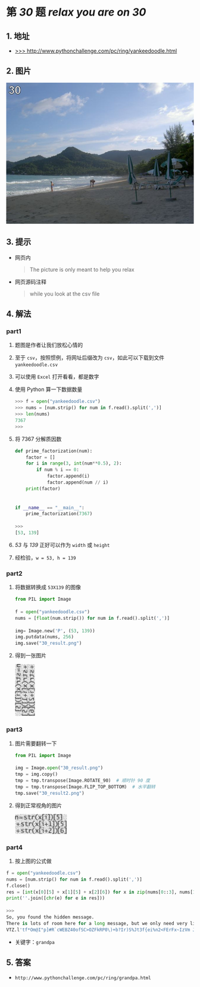 # 第 *30* 题 *relax you are on 30*

## 1. 地址

- <a href="http://www.pythonchallenge.com/pc/ring/yankeedoodle.html" target="_blank">>>> http://www.pythonchallenge.com/pc/ring/yankeedoodle.html</a>

## 2. 图片

![yankeedoodle](.\imgs\30_yankeedoodle.jpg)

## 3. 提示

- 网页内

    > The picture is only meant to help you relax

- 网页源码注释

    > while you look at the csv file

## 4. 解法

### part1

1. 题图是作者让我们放松心情的

2. 至于 `csv`，按照惯例，将网址后缀改为 `csv`，如此可以下载到文件 `yankeedoodle.csv`

3. 可以使用 `Excel` 打开看看，都是数字

4. 使用 Python 算一下数据数量

    ```python
    >>> f = open("yankeedoodle.csv")
    >>> nums = [num.strip() for num in f.read().split(',')]
    >>> len(nums)
    7367
    >>> 
    ```

5. 将 7367 分解质因数

    ```python
    def prime_factorization(num):
        factor = []
        for i in range(3, int(num**0.5), 2):
            if num % i == 0:
                factor.append(i)
                factor.append(num // i)
        print(factor)
    
    
    if __name__ == "__main__":
        prime_factorization(7367)
    
    >>>
    [53, 139]
    ```

6. *53* 与 *139* 正好可以作为 `width` 或 `height`
7. 经检验，`w = 53, h = 139`

### part2

1. 将数据转换成 `53X139` 的图像

    ```python
    from PIL import Image
    
    f = open("yankeedoodle.csv")
    nums = [float(num.strip()) for num in f.read().split(',')]
    
    img= Image.new('P', (53, 139))
    img.putdata(nums, 256)
    img.save("30_result.png")
    ```

2. 得到一张图片

    ![result](.\imgs\30_result.png)

### part3

1. 图片需要翻转一下

    ```python
    from PIL import Image
    
    img = Image.open("30_result.png")
    tmp = img.copy()
    tmp = tmp.transpose(Image.ROTATE_90)  # 顺时针 90 度
    tmp = tmp.transpose(Image.FLIP_TOP_BOTTOM)  # 水平翻转
    tmp.save("30_result2.png")
    ```

2. 得到正常视角的图片

    ![result2](.\imgs\30_result2.png)

### part4

1. 按上图的公式做

```python
f = open("yankeedoodle.csv")
nums = [num.strip() for num in f.read().split(',')]
f.close()
res = [int(x[0][5] + x[1][5] + x[2][6]) for x in zip(nums[0::3], nums[1::3], nums[2::3])]
print(''.join([chr(e) for e in res]))

>>>
So, you found the hidden message.
There is lots of room here for a long message, but we only need very little space to say "look at grandpa", so the rest is just garbage.
VTZ.l'tf*Om@I"p]#R`cWEBZ40ofSC>OZFkRP0\)+b?Ir)S%Jt3f{ei%n2<FErFx~IzVm JTh =xdx++'de8C5'|>2\/We;ib(b%d$N<2u(o$*d@.*6Fd'nW5#J!}a]T"1Q-7Y~bOF]T+^9d]e^J^=&I&<x|EEgdQ$$pX'f!_n>F0...
```

- 关键字：`grandpa`

## 5. 答案

- `http://www.pythonchallenge.com/pc/ring/grandpa.html`